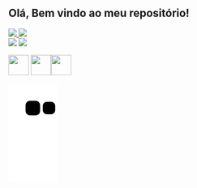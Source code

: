 ## Olá, Bem vindo ao meu repositório! 

  <a href="https://github.com/oalissonbatista">
  <img height="150em" src="https://github-readme-stats.vercel.app/api?username=oalissonbatista&show_icons=true&theme=dark&include_all_commits=true&count_private=true"/>
  <img height="150em" src="https://github-readme-stats.vercel.app/api/top-langs/?username=oalissonbatista&layout=compact&langs_count=7&theme=dark"/>
</div>

<div> 
  <a href="https://instagram.com/oalissonbatista" target="_blank"><img src="https://img.shields.io/badge/-Instagram-%23E4405F?style=for-the-badge&logo=instagram&logoColor=white" target="_blank"></a>
  <a href = "mailto:alisson9713@gmail.com"><img src="https://img.shields.io/badge/-Gmail-%23333?style=for-the-badge&logo=gmail&logoColor=white" target="_blank"></a>
  
   <img src="https://cdn.jsdelivr.net/gh/devicons/devicon/icons/java/java-original.svg" width="40" height="40"/> <img src="https://images.vexels.com/media/users/3/166179/isolated/preview/b83d6b47a9502dfaf535087627a8bf96-icone-da-linguagem-de-programacao-c.png" width="40" height="40"/><img src="https://assets.stickpng.com/images/5848152fcef1014c0b5e4967.png" width="40" height="40"/>
  
   ![Snake animation](https://github.com/oalissonbatista/oalissonbatista/blob/output/github-contribution-grid-snake.svg)
 
</div>
